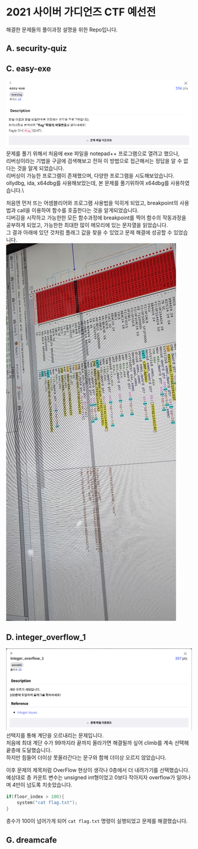 # 2021 사이버 가디언즈 CTF 예선전
해결한 문제들의 풀이과정 설명을 위한 Repo입니다.



## A. security-quiz



## C. easy-exe
![C1](./images/C1.png)
문제를 풀기 위해서 처음에 exe 파일을 notepad++ 프로그램으로 열려고 했으나,\
리버싱이라는 기법을 구글에 검색해보고 전혀 이 방법으로 접근해서는 정답을 알 수 없다는 것을 알게 되었습니다.\
리버싱이 가능한 프로그램이 존재했으며, 다양한 프로그램을 시도해보았습니다.\
ollydbg, ida, x64dbg를 사용해보았는데, 본 문제를 풀기위하여 x64dbg를 사용하였습니다.\

처음엔 먼저 뜨는 어셈블리어와 프로그램 사용법을 익히게 되었고, breakpoint의 사용법과 call을 이용하여 함수를 호출한다는 것을 알게되었습니다.\
디버깅을 시작하고 가능한한 모든 함수과정에 breakpoint를 찍어 함수의 작동과정을 공부하게 되었고, 가능한한 최대한 많이 메모리에 있는 문자열을 읽었습니다.\
그 결과 아래에 있던 것처럼 플래그 값을 찾을 수 있었고 문제 해결에 성공할 수 있었습니다.\
![C2](./images/C2.png)



## D. integer_overflow_1
![D1](./images/D1.png)
선택지를 통해 계단을 오르내리는 문제입니다.\
처음에 최대 계단 수가 99까지라 끝까지 올라가면 해결될까 싶어 climb를 계속 선택해 끝층에 도달했습니다.\
하지만 힘들어 더이상 못올라간다는 문구와 함께 더이상 오르지 않았습니다.

이후 문제의 제목처럼 OverFlow 현상이 생각나 0층에서 더 내려가기를 선택했습니다.\
예상대로 층 카운트 변수는 unsigned int형이었고 0보다 작아지자 overflow가 일어나며 4만이 넘도록 치솟았습니다.

```c
if(floor_index > 100){
    system("cat flag.txt");
}
```
층수가 100이 넘어가게 되어 `cat flag.txt` 명령이 실행되었고 문제를 해결했습니다.



## G. dreamcafe

